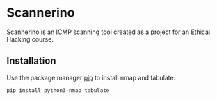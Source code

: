 # Scannerino
Scannerino is an ICMP scanning tool created as a project for an Ethical Hacking course.


## Installation

Use the package manager [pip](https://pip.pypa.io/en/stable/) to install nmap and tabulate.

```bash
pip install python3-nmap tabulate
```
